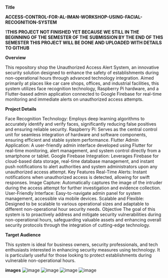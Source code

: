 **Title**

**ACCESS-CONTROL-FOR-AL-IMAN-WORKSHOP-USING-FACIAL-RECOGNITION-SYSTEM**


1**THIS PROJECT NOT FINISHED YET BECAUSE WE STILL IN THE BEGINNING OF THE SEMESTER OF THE SUBMISSION BY THE END OF THIS SEMESTER THIS PROJECT WILL BE DONE AND UPLOADED WITH DETAILS TO GITHUB**


**Overview**


This repository shop the Unauthorized Access Alert System, an innovative security solution designed to enhance the safety of establishments during non-operational hours through advanced technology integration. Aimed primarily at places like car care shops, offices, and industrial facilities, this system utilizes face recognition technology, Raspberry Pi hardware, and a Flutter-based admin application connected to Google Firebase for real-time monitoring and immediate alerts on unauthorized access attempts.


**Project Details**


Face Recognition Technology: Employs deep learning algorithms to accurately identify and verify faces, significantly reducing false positives and ensuring reliable security. Raspberry Pi: Serves as the central control unit for seamless integration of hardware and software components, ensuring efficient and stable system performance. Flutter Admin Application: A user-friendly admin interface developed using Flutter for real-time monitoring, alert management, and system control directly from a smartphone or tablet. Google Firebase Integration: Leverages Firebase for cloud-based data storage, real-time database management, and instant push notifications to alert authorities and system administrators upon any unauthorized access attempt. Key Features Real-Time Alerts: Instant notifications when unauthorized access is detected, allowing for swift responses. Image Capture: Automatically captures the image of the intruder during the access attempt for further investigation and evidence collection. User-Friendly Interface: Easy-to-navigate admin panel for system management, accessible via mobile devices. Scalable and Flexible: Designed to be scalable to various operational sizes and adaptable to different non-operational hour security needs. Objective The goal of this system is to proactively address and mitigate security vulnerabilities during non-operational hours, safeguarding valuable assets and enhancing overall security protocols through the integration of cutting-edge technology.


**Target Audience**


This system is ideal for business owners, security professionals, and tech enthusiasts interested in enhancing security measures using technology. It is particularly useful for those looking to protect establishments during vulnerable non-operational hours.


**images**
![image](https://github.com/Salahaldeen-code/MYFYP/assets/143083144/fd4d2045-feee-4cf7-88ac-1e4e3d3c4ef9)
![image](https://github.com/Salahaldeen-code/MYFYP/assets/143083144/7606409a-d627-4ddd-8bbd-f0915486dce4)
![image](https://github.com/Salahaldeen-code/MYFYP/assets/143083144/278b567c-09cd-490d-be48-e84b47043b16)
![image](https://github.com/Salahaldeen-code/MYFYP/assets/143083144/b46cf047-d733-44b3-9ac3-d1a503ce4ea1)

